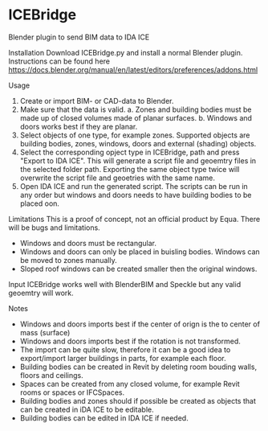 # ICEBridge
Blender plugin to send BIM data to IDA ICE

Installation
Download ICEBridge.py and install a normal Blender plugin. Instructions can be found here https://docs.blender.org/manual/en/latest/editors/preferences/addons.html

Usage
1. Create or import BIM- or CAD-data to Blender. 
2. Make sure that the data is valid.
  a. Zones and building bodies must be made up of closed volumes made of planar surfaces.
  b. Windows and doors works best if they are planar.
3. Select objects of one type, for example zones. Supported objects are building bodies, zones, windows, doors and external (shading) objects.
4. Select the corresponding opject type in ICEBridge, path and press "Export to IDA ICE". This will generate a script file and geoemtry files in the selected folder path. Exporting the same object type twice will overwrite the script file and geoetries with the same name.
5. Open IDA ICE and run the generated script. The scripts can be run in any order but windows and doors needs to have building bodies to be placed oon.

Limitations
This is a proof of concept, not an official product by Equa. There will be bugs and limitations.
- Windows and doors must be rectangular.
- Windows and doors can only be placed in buisling bodies. Windows can be moved to zones manually.
- Sloped roof windows can be created smaller then the original windows.

Input
ICEBridge works well with BlenderBIM and Speckle but any valid geoemtry will work.

Notes
- Windows and doors imports best if the center of orign is the to center of mass (surface)
- Windows and doors imports best if the rotation is not transformed.
- The import can be quite slow, therefore it can be a good idea to export/import larger buildings in parts, for example each floor.
- Building bodies can be created in Revit by deleting room bouding walls, floors and ceilings.
- Spaces can be created from any closed volume, for example Revit rooms or spaces or IFCSpaces.
- Building bodies and zones should if possible be created as objects that can be created in iDA ICE to be editable.
- Building bodies can be edited in IDA ICE if needed.
